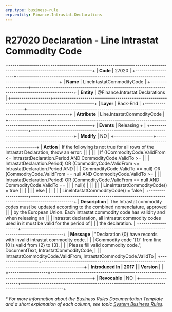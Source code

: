 ```yaml
---
erp.type: business-rule
erp.entity: Finance.Intrastat.Declarations
---
```


# R27020 Declaration - Line Intrastat Commodity Code
+-------------------+--------------------------------------------------------------------------------------------------+
| **Code**          | 27020                                                                                            |
+-------------------+--------------------------------------------------------------------------------------------------+
| **Name**          | LineIntastatCommodityCode                                                                        |
+-------------------+--------------------------------------------------------------------------------------------------+
| **Entity**        | @Finance.Intrastat.Declarations                                                                  |
+-------------------+--------------------------------------------------------------------------------------------------+
| **Layer**         | Back-End                                                                                         |
+-------------------+--------------------------------------------------------------------------------------------------+
| **Attribute**     | Line.IntastatCommodityCode                                                                       |
+-------------------+--------------------------------------------------------------------------------------------------+
| **Events**        | Releasing +                                                                                      |
+-------------------+--------------------------------------------------------------------------------------------------+
| **Modify**        | NO                                                                                               |
+-------------------+--------------------------------------------------------------------------------------------------+
| **Action**        | If the following is not true for all rows of the Intrastat Declaration, throw an error:          |
|                   |                                                                                                  |
|                   | If ((CommodityCode.ValidFrom \<= IntrastatDeclaration.Period AND CommodityCode.ValidTo \>=       |
|                   | IntrastatDeclaration.Period) OR (CommodityCode.ValidFrom \<= IntrastatDeclaration.Period AND     |
|                   | CommodityCode.ValidTo == null) OR (CommodityCode.ValidFrom == null AND CommodityCode.ValidTo \>= |
|                   | IntrastatDeclaration.Period) OR (CommodityCode.ValidFrom == null AND CommodityCode.ValidTo ==    |
|                   | null))                                                                                           |
|                   |                                                                                                  |
|                   | LineIntastatCommodityCode() = true                                                               |
|                   |                                                                                                  |
|                   | else                                                                                             |
|                   |                                                                                                  |
|                   | LineIntastatCommodityCode() = false                                                              |
+-------------------+--------------------------------------------------------------------------------------------------+
| **Description**   | The Intrastat commodity codes must be updated according to the combined nomenclature, approved   |
|                   | by the European Union. Each intrastat commodity code has validity and when releasing an          |
|                   | intrastat declaration, all intrastat commodity codes used in it must be valid for the period of  |
|                   | the declaration.                                                                                 |
+-------------------+--------------------------------------------------------------------------------------------------+
| **Message**       | \"Declaration {0} have records with invalid intrastat commodity code.                            |
|                   | Commodity code \'{1}\' from line 10 is valid from {2} to {3}.                                    |
|                   | Please fill valid commodity code.\", DocumentText, IntrastatCommodityCode,                       |
|                   | IntrastatCommodityCode.ValidFrom, IntrastatCommodityCode.ValidTo                                 |
+-------------------+--------------------------------------------------------------------------------------------------+
| **Introduced In   | 2017                                                                                             |
| Version**         |                                                                                                  |
+-------------------+--------------------------------------------------------------------------------------------------+
| **Revocable**     | NO                                                                                               |
+-------------------+--------------------------------------------------------------------------------------------------+

*\* For more information about the Business Rules Documentation Template and a short explanation of each column, see
topic [System Business Rules](../templates/template-description-system-business-rules.md).*
